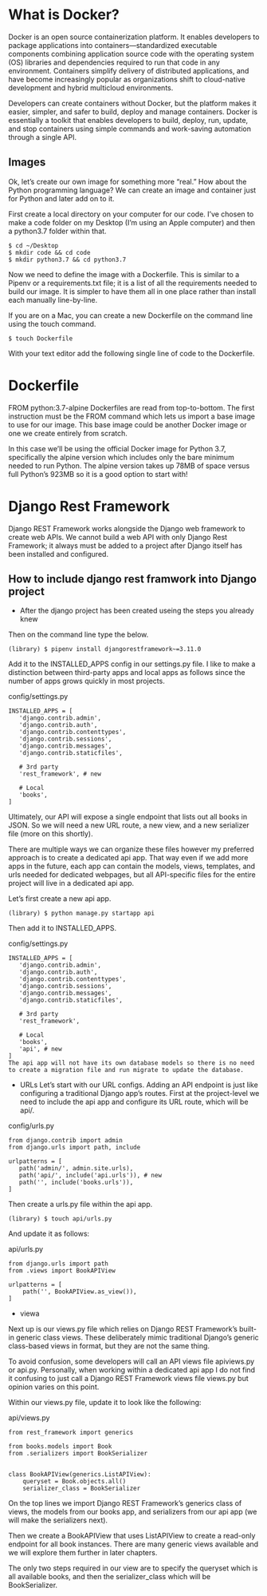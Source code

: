 # What is Docker?
Docker is an open source containerization platform. It enables developers to package applications into containers—standardized executable components combining application source code with the operating system (OS) libraries and dependencies required to run that code in any environment. Containers simplify delivery of distributed applications, and have become increasingly popular as organizations shift to cloud-native development and hybrid multicloud environments.

Developers can create containers without Docker, but the platform makes it easier, simpler, and safer to build, deploy and manage containers. Docker is essentially a toolkit that enables developers to build, deploy, run, update, and stop containers using simple commands and work-saving automation through a single API.


## Images
Ok, let’s create our own image for something more “real.” How about the Python programming language? We can create an image and container just for Python and later add on to it.

First create a local directory on your computer for our code. I’ve chosen to make a code folder on my Desktop (I’m using an Apple computer) and then a python3.7 folder within that.
```
$ cd ~/Desktop
$ mkdir code && cd code
$ mkdir python3.7 && cd python3.7
```
Now we need to define the image with a Dockerfile. This is similar to a Pipenv or a requirements.txt file; it is a list of all the requirements needed to build our image. It is simpler to have them all in one place rather than install each manually line-by-line.

If you are on a Mac, you can create a new Dockerfile on the command line using the touch command.
```
$ touch Dockerfile
```
With your text editor add the following single line of code to the Dockerfile.

# Dockerfile
FROM python:3.7-alpine
Dockerfiles are read from top-to-bottom. The first instruction must be the FROM command which lets us import a base image to use for our image. This base image could be another Docker image or one we create entirely from scratch.

In this case we’ll be using the official Docker image for Python 3.7, specifically the alpine version which includes only the bare minimum needed to run Python. The alpine version takes up 78MB of space versus full Python’s 923MB so it is a good option to start with!

# Django Rest Framework

Django REST Framework works alongside the Django web framework to create web APIs. We cannot build a web API with only Django Rest Framework; it always must be added to a project after Django itself has been installed and configured.

## How to include django rest framwork into Django project

- After the django project has been created useing the steps you already knew

Then on the command line type the below.
```
(library) $ pipenv install djangorestframework~=3.11.0

```


Add it to the INSTALLED_APPS config in our settings.py file. I like to make a distinction between third-party apps and local apps as follows since the number of apps grows quickly in most projects.

 config/settings.py

 ```
INSTALLED_APPS = [
    'django.contrib.admin',
    'django.contrib.auth',
    'django.contrib.contenttypes',
    'django.contrib.sessions',
    'django.contrib.messages',
    'django.contrib.staticfiles',

    # 3rd party
    'rest_framework', # new

    # Local
    'books',
]

```


Ultimately, our API will expose a single endpoint that lists out all books in JSON. So we will need a new URL route, a new view, and a new serializer file (more on this shortly).

There are multiple ways we can organize these files however my preferred approach is to create a dedicated api app. That way even if we add more apps in the future, each app can contain the models, views, templates, and urls needed for dedicated webpages, but all API-specific files for the entire project will live in a dedicated api app.

Let’s first create a new api app.
```
(library) $ python manage.py startapp api
```
Then add it to INSTALLED_APPS.

 config/settings.py

 ```
INSTALLED_APPS = [
    'django.contrib.admin',
    'django.contrib.auth',
    'django.contrib.contenttypes',
    'django.contrib.sessions',
    'django.contrib.messages',
    'django.contrib.staticfiles',

    # 3rd party
    'rest_framework',

    # Local
    'books',
    'api', # new
]
The api app will not have its own database models so there is no need to create a migration file and run migrate to update the database.
```

- URLs
Let’s start with our URL configs. Adding an API endpoint is just like configuring a traditional Django app’s routes. First at the project-level we need to include the api app and configure its URL route, which will be api/.

 config/urls.py
 ```
from django.contrib import admin
from django.urls import path, include

urlpatterns = [
    path('admin/', admin.site.urls),
    path('api/', include('api.urls')), # new
    path('', include('books.urls')),
]
```
Then create a urls.py file within the api app.

```
(library) $ touch api/urls.py
```
And update it as follows:

api/urls.py
```
from django.urls import path
from .views import BookAPIView

urlpatterns = [
    path('', BookAPIView.as_view()),
]
```

- viewa

Next up is our views.py file which relies on Django REST Framework’s built-in generic class views. These deliberately mimic traditional Django’s generic class-based views in format, but they are not the same thing.

To avoid confusion, some developers will call an API views file apiviews.py or api.py. Personally, when working within a dedicated api app I do not find it confusing to just call a Django REST Framework views file views.py but opinion varies on this point.

Within our views.py file, update it to look like the following:

api/views.py
```
from rest_framework import generics

from books.models import Book
from .serializers import BookSerializer


class BookAPIView(generics.ListAPIView):
    queryset = Book.objects.all()
    serializer_class = BookSerializer
 ```   
On the top lines we import Django REST Framework’s generics class of views, the models from our books app, and serializers from our api app (we will make the serializers next).

Then we create a BookAPIView that uses ListAPIView to create a read-only endpoint for all book instances. There are many generic views available and we will explore them further in later chapters.

The only two steps required in our view are to specify the queryset which is all available books, and then the serializer_class which will be BookSerializer.
